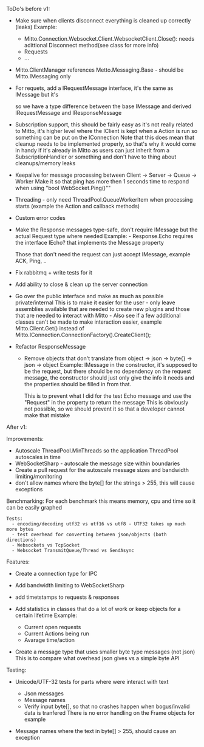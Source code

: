 ToDo's before v1:

- Make sure when clients disconnect everything is cleaned up correctly (leaks)
  Example:
    - Mitto.Connection.Websocket.Client.WebsocketClient.Close(): needs adittional Disconnect method(see class for more info)
	- Requests
	- ...

- Mitto.ClientManager references Metto.Messaging.Base - should be Mitto.IMessaging only

- For requets, add a IRequestMessage interface, it's the same as IMessage but it's 

  so we have a type difference between the base IMessage and derived IRequestMessage and IResponseMessage

- Subscription support, this should be fairly easy as it's not really related to Mitto, it's higher level 
  where the IClient is kept when a Action is run so something can be put on the IConnection
  Note that this does mean that cleanup needs to be implemented properly, so that's why it would come in 
  handy if it's already in Mitto as users can just inherit from a SubscriptionHandler or something
  and don't have to thing about cleanups/memory leaks

- Keepalive for message processing between Client -> Server -> Queue -> Worker
    Make it so that ping has more then 1 seconds time to respond when using "bool WebSocket.Ping()""

- Threading - only need ThreadPool.QueueWorkerItem when processing starts (example the Action<T> and callback methods)

- Custom error codes

- Make the Response messages type-safe, don't require IMessage but the actual Request type where needed
    Example:
	  - Response.Echo requires the interface IEcho? that implements the Message property

  Those that don't need the request can just accept IMessage, example ACK, Ping, ..

- Fix rabbitmq + write tests for it
- Add ability to close & clean up the server connection
- Go over the public interface and make as much as possible private/internal 
    This is to make it easier for the user - only leave assemblies available that are needed to create new plugins and 
	those that are needed to interact with Mitto - Also see if a few additional classes can't be made to make interaction
	easier, example Mitto.Client.Get() instead of Mitto.IConnection.ConnectionFactory().CreateClient();

- Refactor ResponseMessage
    - Remove objects that don't translate from object -> json -> byte{} -> json -> object
	  Example: IMessage in the constructor, it's supposed to be the request, but there should be no 
	  dependency on the request message, the constructor  should just only give the info it needs
	  and the properties should be filled in from that. 
	  
	  This is to prevent what I did for the test Echo message and use the "Request" in the property to return the message
	  This is obviously not possible, so we should prevent it so that a developer cannot make that mistake

After v1:

Improvements:
- Autoscale ThreadPool.MinThreads so the application ThreadPool autoscales in time
- WebSocketSharp - autoscale the message size within boundaries
- Create a pull request for the autoscale message sizes and bandwidth limiting/monitoring
- don't allow  names where the byte[] for the strings > 255, this will cause exceptions

Benchmarking:
    For each benchmark this means memory, cpu and time so it can be easily graphed
	
	Tests:
      - encoding/decoding utf32 vs utf16 vs utf8 - UTF32 takes up much more bytes
	  - test overhead for converting between json/objects (both directions)
	  - Websockets vs TcpSocket
	  - Websocket TransmitQueue/Thread vs SendAsync

Features:
  - Create a connection type for IPC

  - Add bandwidth limiting to WebSocketSharp

  - add timetstamps to requests & responses

  - Add statistics in classes that do a lot of work or keep objects for a certain lifetime
    Example:
	  - Current open requests
	  - Current Actions being run
	  - Avarage time/action<T>

  - Create a message type that uses smaller byte type messages (not json)
    This is to compare what overhead json gives vs a simple byte API

Testing:
  - Unicode/UTF-32 tests for parts where were interact with text
      - Json messages
	  - Message names
	  - Verify input byte[], so that no crashes happen when bogus/invalid data is tranfered
	    There is no error handling on the Frame objects for example
	  
  - Message names where the text in byte[] > 255, should cause an exception
